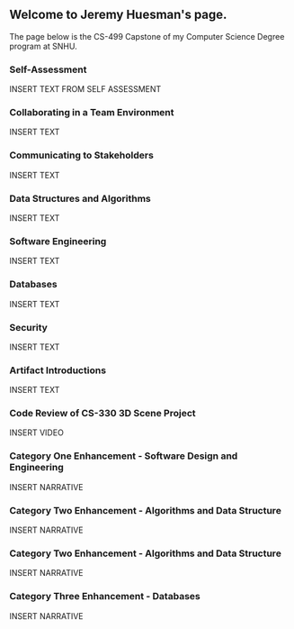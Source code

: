 ## Welcome to Jeremy Huesman's page.

The page below is the CS-499 Capstone of my Computer Science Degree program at SNHU.

### Self-Assessment
INSERT TEXT FROM SELF ASSESSMENT

### Collaborating in a Team Environment
INSERT TEXT

### Communicating to Stakeholders
INSERT TEXT

### Data Structures and Algorithms
INSERT TEXT

### Software Engineering 
INSERT TEXT

### Databases
INSERT TEXT

### Security
INSERT TEXT

### Artifact Introductions
INSERT TEXT

### Code Review of CS-330 3D Scene Project
INSERT VIDEO

### Category One Enhancement - Software Design and Engineering
INSERT NARRATIVE

### Category Two Enhancement - Algorithms and Data Structure
INSERT NARRATIVE

### Category Two Enhancement - Algorithms and Data Structure
INSERT NARRATIVE

### Category Three Enhancement - Databases
INSERT NARRATIVE
